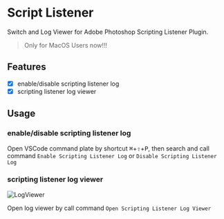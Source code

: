 # Script Listener

Switch and Log Viewer for Adobe Photoshop Scripting Listener Plugin.

> Only for MacOS Users now!!!

## Features

- [x] enable/disable scripting listener log
- [x] scripting listener log viewer

## Usage

### enable/disable scripting listener log

Open VSCode command plate by shortcut <kbd>⌘</kbd>+<kbd>⇧</kbd>+<kbd>P</kbd>, then search and call command `Enable Scripting Listener Log` or `Disable Scripting Listener Log`

### scripting listener log viewer

![LogViewer](https://github.com/tjx666/scripting-listener/blob/master/images/LogViewer.gif?raw=true)

Open log viewer by call command `Open Scripting Listener Log Viewer`
